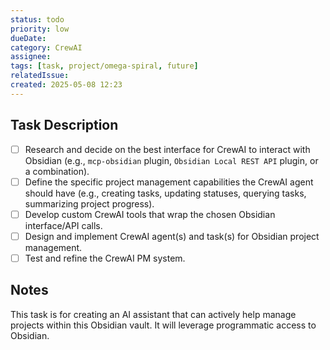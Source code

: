 ```yaml
---
status: todo
priority: low
dueDate: 
category: CrewAI
assignee: 
tags: [task, project/omega-spiral, future]
relatedIssue: 
created: 2025-05-08 12:23
---
```


## Task Description

- [ ] Research and decide on the best interface for CrewAI to interact with Obsidian (e.g., `mcp-obsidian` plugin, `Obsidian Local REST API` plugin, or a combination).
- [ ] Define the specific project management capabilities the CrewAI agent should have (e.g., creating tasks, updating statuses, querying tasks, summarizing project progress).
- [ ] Develop custom CrewAI tools that wrap the chosen Obsidian interface/API calls.
- [ ] Design and implement CrewAI agent(s) and task(s) for Obsidian project management.
- [ ] Test and refine the CrewAI PM system.

## Notes

This task is for creating an AI assistant that can actively help manage projects within this Obsidian vault. It will leverage programmatic access to Obsidian.
